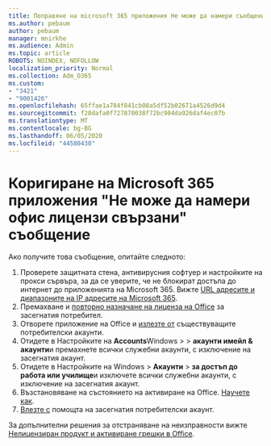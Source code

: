 ```yaml
---
title: Поправяне на microsoft 365 приложения Не може да намери съобщения за лицензи за office
ms.author: pebaum
author: pebaum
manager: mnirkhe
ms.audience: Admin
ms.topic: article
ROBOTS: NOINDEX, NOFOLLOW
localization_priority: Normal
ms.collection: Adm_O365
ms.custom:
- "3421"
- "9001426"
ms.openlocfilehash: 65ffae1a784f841cb08a5df52b02671a4526d9d4
ms.sourcegitcommit: f28dafa0f727870038f72bc904da926daf4ec07b
ms.translationtype: MT
ms.contentlocale: bg-BG
ms.lasthandoff: 06/05/2020
ms.locfileid: "44580430"
---
```

# <a name="fixing-the-microsoft-365-apps-couldnt-find-office-licenses-associated-message"></a>Коригиране на Microsoft 365 приложения "Не може да намери офис лицензи свързани" съобщение

Ако получите това съобщение, опитайте следното:

1. Проверете защитната стена, антивирусния софтуер и настройките на прокси сървъра, за да се уверите, че не блокират достъпа до интернет до приложенията на Microsoft 365. Вижте [URL адресите и диапазоните на IP адресите на Microsoft 365](https://docs.microsoft.com/office365/enterprise/urls-and-ip-address-ranges).
2. Премахване и [повторно назначане на лиценза на Office](https://docs.microsoft.com/microsoft-365/admin/manage/assign-licenses-to-users) за засегнатия потребител. 
3. Отворете приложение на Office и [излезте от](https://support.office.com/article/5a20dc11-47e9-4b6f-945d-478cb6d92071) съществуващите потребителски акаунти.
4. Отидете в Настройките на **Accounts**Windows >  >  **акаунти имейл & акаунти**и премахнете всички служебни акаунти, с изключение на засегнатия акаунт.
5. Отидете в Настройките на Windows > **Акаунти**  >  **за достъп до работа или училище**и изключете всички служебни акаунти, с изключение на засегнатия акаунт.
6. Възстановяване на състоянието на активиране на Office. [Научете как](https://docs.microsoft.com/office365/troubleshoot/activation/reset-office-365-proplus-activation-state).
7. [Влезте с](https://support.office.com/article/628ea040-f265-49de-b986-be09c3ebf8a9) помощта на засегнатия потребителски акаунт.

За допълнителни решения за отстраняване на неизправности вижте [Нелицензиран продукт и активиране грешки в Office](https://support.office.com/Article/0d23d3c0-c19c-4b2f-9845-5344fedc4380).
